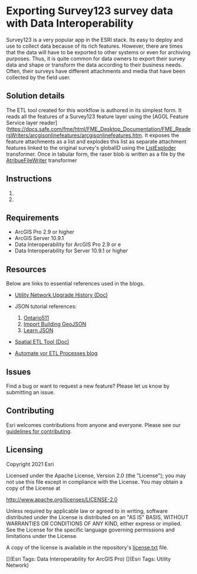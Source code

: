 # Exporting Survey123 survey data with Data Interoperability

Survey123 is a very popular app in the ESRI stack. Its easy to deploy and use to collect data because of its rich features. However, there are times that the data will have to be exported to other systems or even for archiving purposes. Thus, it is quite common for data owners to export their survey data and shape or transform  the data  according to their business needs. Often, their surveys have different attachments and media that have been collected by the field user.   <br/>

## Solution details
The ETL tool created for this workflow is authored in its simplest form. It reads all the features of a Survey123 feature layer using the [AGOL Feature Service layer reader](https://docs.safe.com/fme/html/FME_Desktop_Documentation/FME_ReadersWriters/arcgisonlinefeatures/arcgisonlinefeatures.htm. It exposes the feature attachments as a list and explodes this list as separate attachment features linked to the original survey's globalID using the [ListExploder](http://docs.safe.com/fme/html/FME_Desktop_Documentation/FME_Transformers/Transformers/listexploder.htm) transformer. Once in tabular form, the raser blob is written as a file by the [AtribueFileWriter](http://docs.safe.com/fme/html/FME_Desktop_Documentation/FME_Transformers/Transformers/attributefilewriter.htm?Highlight=attribute%20file%20writer) transformer <br/>



## Instructions

1. 
2. 


## Requirements

* ArcGIS Pro 2.9 or  higher
* ArcGIS Server 10.9.1
* Data Interoperability for ArcGIS Pro 2.9 or e
* Data Interoperability for Server 10.9.1 or higher


## Resources

Below are links to essential references used in the blogs.

* [Utility Network Upgrade History (Doc)](https://pro.arcgis.com/en/pro-app/latest/help/data/utility-network/utility-network-upgrade-history.htm)<br/>
* JSON tutorial references:<br/>
    1. [Ontario511](https://pm.maps.arcgis.com/home/item.html?id=4ec1d2420089451bb173e90ce01e2e0a)<br/>
    2. [Import Building GeoJSON](https://pm.maps.arcgis.com/home/item.html?id=9da0f8ae5fee45aca11bf77f712884c8)<br/>
    3. [Learn JSON](https://www.youtube.com/watch?v=iiADhChRriM)<br/>

* [Spatial ETL Tool (Doc)](https://pro.arcgis.com/en/pro-app/latest/help/data/data-interoperability/spatial-etl-tools.htm)
* [Automate yor ETL Processes blog](https://community.esri.com/t5/arcgis-data-interoperability-blog/automate-your-etl-processes-on-a-schedule-two-ways/ba-p/883616)<br/>


## Issues

Find a bug or want to request a new feature?  Please let us know by submitting an issue.

## Contributing

Esri welcomes contributions from anyone and everyone. Please see our [guidelines for contributing](https://github.com/esri/contributing).

## Licensing
Copyright 2021 Esri

Licensed under the Apache License, Version 2.0 (the "License");
you may not use this file except in compliance with the License.
You may obtain a copy of the License at

   http://www.apache.org/licenses/LICENSE-2.0

Unless required by applicable law or agreed to in writing, software
distributed under the License is distributed on an "AS IS" BASIS,
WITHOUT WARRANTIES OR CONDITIONS OF ANY KIND, either express or implied.
See the License for the specific language governing permissions and
limitations under the License.

A copy of the license is available in the repository's [license.txt](https://github.com/salvaleonrp/di-data-driven-electric-utility-export-subnetwork/blob/main/license.txt) file.

[](Esri Tags: Data Interoperability for ArcGIS Pro)
[](Esri Tags: Utility Network)
